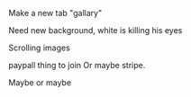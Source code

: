 Make a new tab "gallary"

Need new background, white is killing his eyes


Scrolling images

paypall thing to join
Or maybe stripe.

Maybe or maybe 